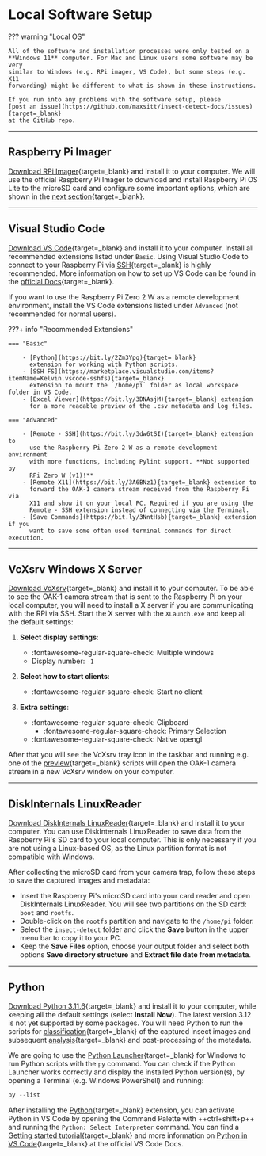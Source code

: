 # Local Software Setup

??? warning "Local OS"

    All of the software and installation processes were only tested on a
    **Windows 11** computer. For Mac and Linux users some software may be very
    similar to Windows (e.g. RPi imager, VS Code), but some steps (e.g. X11
    forwarding) might be different to what is shown in these instructions.
    
    If you run into any problems with the software setup, please
    [post an issue](https://github.com/maxsitt/insect-detect-docs/issues){target=_blank}
    at the GitHub repo.

---

## Raspberry Pi Imager

[Download RPi Imager](https://www.raspberrypi.com/software/){target=_blank}
and install it to your computer. We will use the official Raspberry Pi Imager to
download and install Raspberry Pi OS Lite to the microSD card and configure some
important options, which are shown in the [next section](pisetup.md){target=_blank}.

---

## Visual Studio Code

[Download VS Code](https://code.visualstudio.com/){target=_blank} and install
it to your computer. Install all recommended extensions listed under `Basic`.
Using Visual Studio Code to connect to your Raspberry Pi via
[SSH](https://en.wikipedia.org/wiki/Secure_Shell){target=_blank} is highly
recommended. More information on how to set up VS Code can be found in the
[official Docs](https://code.visualstudio.com/Docs/setup/setup-overview){target=_blank}.

If you want to use the Raspberry Pi Zero 2 W as a remote development environment,
install the VS Code extensions listed under `Advanced` (not recommended for normal users).

???+ info "Recommended Extensions"

    === "Basic"

        - [Python](https://bit.ly/2Zm3Ypq){target=_blank}
          extension for working with Python scripts.
        - [SSH FS](https://marketplace.visualstudio.com/items?itemName=Kelvin.vscode-sshfs){target=_blank}
          extension to mount the `/home/pi` folder as local workspace folder in VS Code.
        - [Excel Viewer](https://bit.ly/3DNAsjM){target=_blank} extension
          for a more readable preview of the .csv metadata and log files.

    === "Advanced"

        - [Remote - SSH](https://bit.ly/3dw6tSI){target=_blank} extension to
          use the Raspberry Pi Zero 2 W as a remote development environment
          with more functions, including Pylint support. **Not supported by
          RPi Zero W (v1)!**
        - [Remote X11](https://bit.ly/3A6BNz1){target=_blank} extension to
          forward the OAK-1 camera stream received from the Raspberry Pi via
          X11 and show it on your local PC. Required if you are using the
          Remote - SSH extension instead of connecting via the Terminal.
        - [Save Commands](https://bit.ly/3NntHsb){target=_blank} extension if you
          want to save some often used terminal commands for direct execution.

---

## VcXsrv Windows X Server

[Download VcXsrv](https://sourceforge.net/projects/vcxsrv/){target=_blank} and
install it to your computer. To be able to see the OAK-1 camera stream that is
sent to the Raspberry Pi on your local computer, you will need to install a X
server if you are communicating with the RPi via SSH. Start the X server with
the `XLaunch.exe` and keep all the default settings:

1.  **Select display settings**:

    - :fontawesome-regular-square-check: Multiple windows
    - Display number: `-1`

2.  **Select how to start clients**:

    - :fontawesome-regular-square-check: Start no client

3.  **Extra settings**:

    - :fontawesome-regular-square-check: Clipboard
        - :fontawesome-regular-square-check: Primary Selection
    - :fontawesome-regular-square-check: Native opengl

After that you will see the VcXsrv tray icon in the taskbar and running e.g.
one of the [preview](programming.md#oak-camera-preview){target=_blank} scripts
will open the OAK-1 camera stream in a new VcXsrv window on your computer.

---

## DiskInternals LinuxReader

[Download DiskInternals LinuxReader](https://www.diskinternals.com/linux-reader/){target=_blank}
and install it to your computer. You can use DiskInternals LinuxReader to
save data from the Raspberry Pi's SD card to your local computer. This is
only necessary if you are not using a Linux-based OS, as the Linux
partition format is not compatible with Windows.

After collecting the microSD card from your camera trap, follow these steps to
save the captured images and metadata:

- Insert the Raspberry Pi's microSD card into your card reader and open DiskInternals
  LinuxReader. You will see two partitions on the SD card: `boot` and `rootfs`.
- Double-click on the `rootfs` partition and navigate to the `/home/pi` folder.
- Select the `insect-detect` folder and click the **Save** button in the upper
  menu bar to copy it to your PC.
- Keep the **Save Files** option, choose your output folder and select both
  options **Save directory structure** and **Extract file date from metadata**.

---

## Python

[Download Python 3.11.6](https://www.python.org/ftp/python/3.11.6/python-3.11.6-amd64.exe){target=_blank}
and install it to your computer, while keeping all the default settings
(select **Install Now**). The latest version 3.12 is not yet supported
by some packages. You will need Python to run the scripts for
[classification](../deployment/classification.md){target=_blank} of the captured
insect images and subsequent [analysis](../deployment/analysis.md){target=_blank}
and post-processing of the metadata.

We are going to use the
[Python Launcher](https://docs.python.org/3.11/using/windows.html#python-launcher-for-windows){target=_blank}
for Windows to run Python scripts with the `py` command. You can check if the
Python Launcher works correctly and display the installed Python version(s),
by opening a Terminal (e.g. Windows PowerShell) and running:

``` powershell
py --list
```

After installing the [Python](https://bit.ly/2Zm3Ypq){target=_blank} extension,
you can activate Python in VS Code by opening the Command Palette with
++ctrl+shift+p++ and running the `Python: Select Interpreter` command. You can find a
[Getting started tutorial](https://code.visualstudio.com/docs/python/python-tutorial){target=_blank}
and more information on
[Python in VS Code](https://code.visualstudio.com/docs/languages/python){target=_blank}
at the official VS Code Docs.

